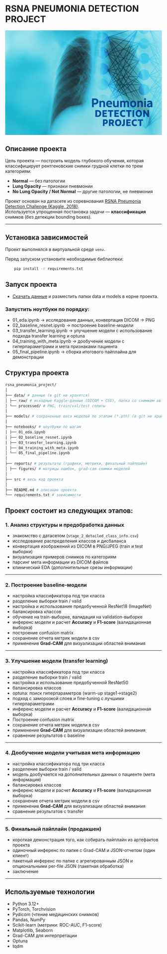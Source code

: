 # RSNA PNEUMONIA DETECTION PROJECT

![](images/image_for_readme_project.png)

## Описание проекта

Цель проекта — построить модель глубокого обучения, которая классифицирует рентгеновские снимки грудной клетки по трем категориям:  
- **Normal** — без патологии  
- **Lung Opacity** — признаки пневмонии  
- **No Lung Opacity / Not Normal** — другие патологии, не пневмония  

Проект основан на датасете из соревнования [RSNA Pneumonia Detection Challenge (Kaggle, 2018)](https://www.kaggle.com/c/rsna-pneumonia-detection-challenge).  
Используется упрощенная постановка задачи — **классификация** снимков (без детекции bounding boxes).  

---

## Установка зависимостей

Проект выполнялся в виртуальной среде `venv`.

Перед запуском установите необходимые библиотеки:

```bash
    pip install -r requirements.txt
```

## Запуск проекта

- [Скачать данные](https://disk.yandex.ru/d/se8unO6X9aZV0Q) и разместить папки data и models в корне проекта.

### Запустить ноутбуки по порядку:

- 01_eda.ipynb -> исследование данных, конвертация DICOM -> PNG
- 02_baseline_resnet.ipynb -> построение baseline-модели
- 03_transfer_learning.ipynb -> улучшение модели с использование подхода transfer learning и optuna
- 04_training_with_meta.ipynb -> дообучение модели с гиперпараметрами и мета признаками пациента
- 05_final_pipeline.ipynb -> сборка итогового пайплайна для демонстрации

## Структура проекта

```bash
rsna_pneumonia_project/
│
├── data/ # данные (в git не хранятся)
│ ├── raw/ # исходные Kaggle-данные (DICOM + CSV), папка со снимком автора
│ └── processed/ # PNG, train/val/test сплиты
│
├── models/ # сохраненные веса моделей по этапам (*.pth) (в git не хранятся)
│
├── notebooks/ # ноутбуки по шагам
│ ├── 01_eda.ipynb
│ ├── 02_baseline_resnet.ipynb
│ ├── 03_transfer_learning.ipynb
│ ├── 04_training_with_meta.ipynb
│ └── 05_final_pipeline.ipynb
│
├── reports/ # результаты (графики, метрики, финальный пайплайн)
│ ├── figures/ # матрицы ошибок, grad-cam снимки моделей
│
├── src # весь код проекта
│
├── README.md # описание проекта
└── requirements.txt # зависимости
```

## Проект состоит из следующих этапов:

### 1. Анализ структуры и предобработка данных
- знакомство с датасетом (`stage_2_detailed_class_info.csv`)
- исследование распределения классов и дисбаланса
- конвертация изображений из DICOM в PNG/JPEG (train и test выборки)
- визуализация примеров снимков по категориям
- парсинг мета информации из DICOM файлов
- клинический EDA (дополнительные срезы информации)

---

### 2. Построение baseline-модели
- настройка классификатора под три класса
- разделение выборки train / valid
- настройка и использование предобученной ResNet18 (ImageNet)
- балансировка классов
- обучение на train-выборке, валидация на validation-выборке
- инференс модели и расчет **Accuracy** и **F1-score** (валидационная выборка)
- построение confusion matrix
- сохранение отчета метрик модели в csv
- применение **Grad-CAM** для визуализации областей внимания

---

### 3. Улучшение модели (transfer learning)
- настройка классификатора под три класса
- разделение выборки train / valid
- настройка и использование предобученной ResNet50
- балансировка классов
- optuna: поиск гиперпараметров (warm-up stage1->stage2)
- подход с заморозкой слоев и fine-tuning с лучшими гиперпараметрами
- инференс модели и расчет **Accuracy** и **F1-score** (валидационная выборка)
- Построение confusion matrix
- сохранение отчета метрик модели в csv
- применение **Grad-CAM** для визуализации областей внимания
- сравнение результатов с baseline

---

### 4. Дообучение модели учитывая мета информацию
- настройка классификатора под три класса
- разделение выборки train / valid
- модель дообучается на дополнительных данных о пациенте (мета информация)
- балансировка классов
- инференс модели и расчет **Accuracy** и **F1-score** (валидационная выборка)
- сохранение отчета метрик модели в csv
- применение **Grad-CAM** для визуализации областей внимания
- сравнение результатов с transfer

---

### 5. Финальный пайплайн (продакшен)
- короткая демонстрация того, как собирать пайплайн из артефактов проекта
- одиночный инференс по папке с Grad-CAM и JSON-отчетом (один клиент)
- пакетный инференс по папке с агрегированным JSON и опциональными per-file JSON (пакетная обработка)
- заключение

---

## Используемые технологии
- Python 3.12+
- PyTorch, Torchvision
- Pydicom (чтение медицинских снимков)
- Pandas, NumPy
- Scikit-learn (метрики: ROC-AUC, F1-score)  
- Matplotlib, Seaborn
- Grad-CAM для интерпретации
- Optuna
- tqdm